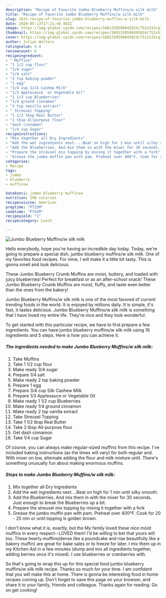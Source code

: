 ```yaml
---
description: "Recipe of Favorite Jumbo Blueberry Muffins/w silk milk"
title: "Recipe of Favorite Jumbo Blueberry Muffins/w silk milk"
slug: 1631-recipe-of-favorite-jumbo-blueberry-muffins-w-silk-milk
date: 2020-05-13T17:21:44.402Z
image: https://img-global.cpcdn.com/recipes/5881320596045824/751x532cq70/jumbo-blueberry-muffinsw-silk-milk-recipe-main-photo.jpg
thumbnail: https://img-global.cpcdn.com/recipes/5881320596045824/751x532cq70/jumbo-blueberry-muffinsw-silk-milk-recipe-main-photo.jpg
cover: https://img-global.cpcdn.com/recipes/5881320596045824/751x532cq70/jumbo-blueberry-muffinsw-silk-milk-recipe-main-photo.jpg
author: Julian Walters
ratingvalue: 4.4
reviewcount: 6
recipeingredient:
- " Muffins"
- "1 1/2 cup flour"
- "3/4 sugar"
- "1/4 salt"
- "2 tsp baking powder"
- "1 egg"
- "3/4 cup Silk Cashew Milk"
- "1/3 Applesauce  or Vegetable Oil"
- "1 1/2 cup Blueberries"
- "1/4 ground cinnamon"
- "2 tsp vanilla extract"
- " Streusel Topping"
- "1 1/2 tbsp Real Butter"
- "2 tbsp Allpurpose flour"
- "dash cinnamon"
- "1/4 cup Sugar"
recipeinstructions:
- "Mix together all Dry Ingredients"
- "Add the wet ingredients next....Beat on high for 1 min until silky smooth."
- "Add the Blueberries. And mix them in with the mixer for 30 seconds. Just enough to break the Blueberries up a bit."
- "Prepare the streusel mix topping by mixing it together with a fork"
- "Grease the jumbo muffin pan with pam. Preheat over 400°F. Cook for 20 - 25 min or until topping is golden brown."
categories:
- Recipe
tags:
- jumbo
- blueberry
- muffinsw

katakunci: jumbo blueberry muffinsw 
nutrition: 190 calories
recipecuisine: American
preptime: "PT25M"
cooktime: "PT42M"
recipeyield: "1"
recipecategory: Lunch

---
```



![Jumbo Blueberry Muffins/w silk milk](https://img-global.cpcdn.com/recipes/5881320596045824/751x532cq70/jumbo-blueberry-muffinsw-silk-milk-recipe-main-photo.jpg)

Hello everybody, hope you're having an incredible day today. Today, we're going to prepare a special dish, jumbo blueberry muffins/w silk milk. One of my favorites food recipes. For mine, I will make it a little bit tasty. This is gonna smell and look delicious.

These Jumbo Blueberry Crumb Muffins are moist, buttery, and loaded with juicy blueberries! Perfect for breakfast or as an after-school snack! These Jumbo Blueberry Crumb Muffins are moist, fluffy, and taste even better than the ones from the bakery!

Jumbo Blueberry Muffins/w silk milk is one of the most favored of current trending foods in the world. It is enjoyed by millions daily. It is simple, it's fast, it tastes delicious. Jumbo Blueberry Muffins/w silk milk is something that I have loved my entire life. They're nice and they look wonderful.


To get started with this particular recipe, we have to first prepare a few ingredients. You can have jumbo blueberry muffins/w silk milk using 16 ingredients and 5 steps. Here is how you can achieve it.

<!--inarticleads1-->

##### The ingredients needed to make Jumbo Blueberry Muffins/w silk milk:

1. Take  Muffins
1. Take 1 1/2 cup flour
1. Make ready 3/4 sugar
1. Prepare 1/4 salt
1. Make ready 2 tsp baking powder
1. Prepare 1 egg
1. Prepare 3/4 cup Silk Cashew Milk
1. Prepare 1/3 Applesauce  or Vegetable Oil
1. Make ready 1 1/2 cup Blueberries
1. Make ready 1/4 ground cinnamon
1. Make ready 2 tsp vanilla extract
1. Take  Streusel Topping
1. Take 1 1/2 tbsp Real Butter
1. Take 2 tbsp All-purpose flour
1. Get dash cinnamon
1. Take 1/4 cup Sugar


Of course, you can always make regular-sized muffins from this recipe. I&#39;ve included baking instructions (as the times will vary) for both regular and. With mixer on low, alternate adding the flour and milk mixture until. There&#39;s something unusually fun about making enormous muffins. 

<!--inarticleads2-->

##### Steps to make Jumbo Blueberry Muffins/w silk milk:

1. Mix together all Dry Ingredients
1. Add the wet ingredients next....Beat on high for 1 min until silky smooth.
1. Add the Blueberries. And mix them in with the mixer for 30 seconds. Just enough to break the Blueberries up a bit.
1. Prepare the streusel mix topping by mixing it together with a fork
1. Grease the jumbo muffin pan with pam. Preheat over 400°F. Cook for 20 - 25 min or until topping is golden brown.


I don&#39;t know what it is, exactly, but the My family loved these nice moist muffins in every respect--LOVED them! I&#39;d be willing to bet that yours will too. These hearty muffins(dense like a poundcake and rise beautifully like a bakery muffin) are great for bake sales or to freeze for later. I mix them up in my Kitchen Aid in a few minutes (dump and mix all ingredients together, adding berries once it&#39;s mixed). I use blueberries or cranberries with. 

So that's going to wrap this up for this special food jumbo blueberry muffins/w silk milk recipe. Thanks so much for your time. I am confident that you will make this at home. There is gonna be interesting food in home recipes coming up. Don't forget to save this page on your browser, and share it to your family, friends and colleague. Thanks again for reading. Go on get cooking!
